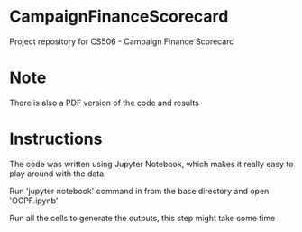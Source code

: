 # CampaignFinanceScorecard
Project repository for CS506 - Campaign Finance Scorecard

# Note

There is also a PDF version of the code and results

# Instructions
The code was written using Jupyter Notebook, which makes it really easy to play around with the data.

Run 'jupyter notebook' command in from the base directory and open 'OCPF.ipynb'

Run all the cells to generate the outputs, this step might take some time
